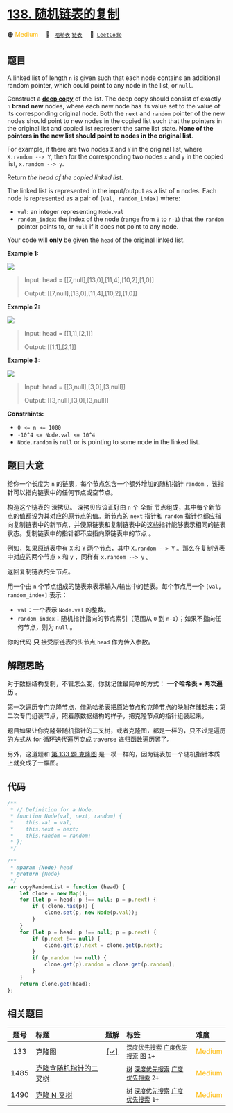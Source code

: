 # [138. 随机链表的复制](https://leetcode.com/problems/copy-list-with-random-pointer)

🟠 <font color=#ffb800>Medium</font>&emsp; 🔖&ensp; [`哈希表`](/leetcode/outline/tag/hash-table.md) [`链表`](/leetcode/outline/tag/linked-list.md)&emsp; 🔗&ensp;[`LeetCode`](https://leetcode.com/problems/copy-list-with-random-pointer)

## 题目

A linked list of length `n` is given such that each node contains an
additional random pointer, which could point to any node in the list, or
`null`.

Construct a [**deep
copy**](https://en.wikipedia.org/wiki/Object_copying#Deep_copy) of the list.
The deep copy should consist of exactly `n` **brand new** nodes, where each
new node has its value set to the value of its corresponding original node.
Both the `next` and `random` pointer of the new nodes should point to new
nodes in the copied list such that the pointers in the original list and
copied list represent the same list state. **None of the pointers in the new
list should point to nodes in the original list**.

For example, if there are two nodes `X` and `Y` in the original list, where
`X.random --> Y`, then for the corresponding two nodes `x` and `y` in the
copied list, `x.random --> y`.

Return _the head of the copied linked list_.

The linked list is represented in the input/output as a list of `n` nodes.
Each node is represented as a pair of `[val, random_index]` where:

- `val`: an integer representing `Node.val`
- `random_index`: the index of the node (range from `0` to `n-1`) that the `random` pointer points to, or `null` if it does not point to any node.

Your code will **only** be given the `head` of the original linked list.

**Example 1:**

![](https://assets.leetcode.com/uploads/2019/12/18/e1.png)

> Input: head = [[7,null],[13,0],[11,4],[10,2],[1,0]]
>
> Output: [[7,null],[13,0],[11,4],[10,2],[1,0]]

**Example 2:**

![](https://assets.leetcode.com/uploads/2019/12/18/e2.png)

> Input: head = [[1,1],[2,1]]
>
> Output: [[1,1],[2,1]]

**Example 3:**

**![](https://assets.leetcode.com/uploads/2019/12/18/e3.png)**

> Input: head = [[3,null],[3,0],[3,null]]
>
> Output: [[3,null],[3,0],[3,null]]

**Constraints:**

- `0 <= n <= 1000`
- `-10^4 <= Node.val <= 10^4`
- `Node.random` is `null` or is pointing to some node in the linked list.

## 题目大意

给你一个长度为 `n` 的链表，每个节点包含一个额外增加的随机指针 `random` ，该指针可以指向链表中的任何节点或空节点。

构造这个链表的 深拷贝。 深拷贝应该正好由 `n` 个 全新 节点组成，其中每个新节点的值都设为其对应的原节点的值。新节点的 `next` 指针和 `random` 指针也都应指向复制链表中的新节点，并使原链表和复制链表中的这些指针能够表示相同的链表状态。复制链表中的指针都不应指向原链表中的节点 。

例如，如果原链表中有 `X` 和 `Y` 两个节点，其中 `X.random --> Y` 。那么在复制链表中对应的两个节点 `x` 和 `y` ，同样有 `x.random --> y` 。

返回复制链表的头节点。

用一个由 `n` 个节点组成的链表来表示输入/输出中的链表。每个节点用一个 `[val, random_index]` 表示：

- `val`：一个表示 `Node.val` 的整数。
- `random_index`：随机指针指向的节点索引（范围从 `0` 到 `n-1`）；如果不指向任何节点，则为 `null` 。

你的代码 **只** 接受原链表的头节点 `head` 作为传入参数。

## 解题思路

对于数据结构复制，不管怎么变，你就记住最简单的方式： **一个哈希表 + 两次遍历** 。

第一次遍历专门克隆节点，借助哈希表把原始节点和克隆节点的映射存储起来；第二次专门组装节点，照着原数据结构的样子，把克隆节点的指针组装起来。

题目如果让你克隆带随机指针的二叉树，或者克隆图，都是一样的，只不过是遍历的方式从 for 循环迭代遍历变成 traverse 递归函数遍历罢了。

另外，这道题和 [第 133 题 克隆图](./0133) 是一模一样的，因为链表加一个随机指针本质上就变成了一幅图。

## 代码

```javascript
/**
 * // Definition for a Node.
 * function Node(val, next, random) {
 *    this.val = val;
 *    this.next = next;
 *    this.random = random;
 * };
 */

/**
 * @param {Node} head
 * @return {Node}
 */
var copyRandomList = function (head) {
	let clone = new Map();
	for (let p = head; p !== null; p = p.next) {
		if (!clone.has(p)) {
			clone.set(p, new Node(p.val));
		}
	}
	for (let p = head; p !== null; p = p.next) {
		if (p.next !== null) {
			clone.get(p).next = clone.get(p.next);
		}
		if (p.random !== null) {
			clone.get(p).random = clone.get(p.random);
		}
	}
	return clone.get(head);
};
```

## 相关题目

<!-- prettier-ignore -->
| 题号 | 标题 | 题解 | 标签 | 难度 |
| :------: | :------ | :------: | :------ | :------ |
| 133 | [克隆图](https://leetcode.com/problems/clone-graph) | [[✓]](/leetcode/problem/0133.md) |  [`深度优先搜索`](/leetcode/outline/tag/depth-first-search.md) [`广度优先搜索`](/leetcode/outline/tag/breadth-first-search.md) [`图`](/leetcode/outline/tag/graph.md) `1+` | <font color=#ffb800>Medium</font> |
| 1485 | [克隆含随机指针的二叉树](https://leetcode.com/problems/clone-binary-tree-with-random-pointer) |  |  [`树`](/leetcode/outline/tag/tree.md) [`深度优先搜索`](/leetcode/outline/tag/depth-first-search.md) [`广度优先搜索`](/leetcode/outline/tag/breadth-first-search.md) `2+` | <font color=#ffb800>Medium</font> |
| 1490 | [克隆 N 叉树](https://leetcode.com/problems/clone-n-ary-tree) |  |  [`树`](/leetcode/outline/tag/tree.md) [`深度优先搜索`](/leetcode/outline/tag/depth-first-search.md) [`广度优先搜索`](/leetcode/outline/tag/breadth-first-search.md) `1+` | <font color=#ffb800>Medium</font> |

<style>
.blue {
    background-color: #096dd9;
    padding: 0.25rem 0.5rem;
    margin: 0;
    font-size: 0.85em;
    border-radius: 3px;
    color: white;
    font-weight: 500;
}
table th:first-of-type { width: 10%; }
table th:nth-of-type(2) { width: 35%; }
table th:nth-of-type(3) { width: 10%; }
table th:nth-of-type(4) { width: 35%; }
table th:nth-of-type(5) { width: 10%; }
</style>
